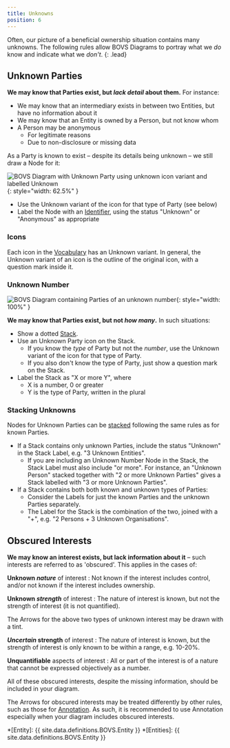 ```yaml
---
title: Unknowns
position: 6
---
```


Often, our picture of a beneficial ownership situation contains many unknowns. The following rules allow BOVS Diagrams to portray what we *do* know and indicate what we *don't*.
{: .lead}


## Unknown Parties

**We may know that Parties exist, but *lack detail* about them.** For instance:

* We may know that an intermediary exists in between two Entities, but have no information about it
* We may know that an Entity is owned by a Person, but not know whom
* A Person may be anonymous
  * For legitimate reasons
  * Due to non-disclosure or missing data

As a Party is known to exist – despite its details being unknown – we still draw a Node for it:

![BOVS Diagram with Unknown Party using unknown icon variant and labelled Unknown](/visualisation/diagrams/bovs-core-unknowns.png){: style="width: 62.5%" }

* Use the Unknown variant of the icon for that type of Party (see below)
* Label the Node with an [Identifier](/visualisation/core/parties-nodes), using the status "Unknown" or "Anonymous" as appropriate

### Icons

Each icon in the [Vocabulary](/visualisation/core/vocabulary) has an Unknown variant. In general, the Unknown variant of an icon is the outline of the original icon, with a question mark inside it.

### Unknown Number

![BOVS Diagram containing Parties of an unknown number](/visualisation/diagrams/bovs-core-unknowns-number.png){: style="width: 100%" }

**We may know that Parties exist, but not *how many*.** In such situations:

* Show a dotted [Stack](/visualisation/core/stacks).
* Use an Unknown Party icon on the Stack.
  * If you know the *type* of Party but not the *number*, use the Unknown variant of the icon for that type of Party.
  * If you also don't know the type of Party, just show a question mark on the Stack.
* Label the Stack as "X or more Y", where
  * X is a number, 0 or greater
  * Y is the type of Party, written in the plural

### Stacking Unknowns

Nodes for Unknown Parties can be [stacked](/visualisation/core/stacks) following the same rules as for known Parties.

* If a Stack contains only unknown Parties, include the status "Unknown" in the Stack Label, e.g. "3 Unknown Entities".
  * If you are including an Unknown Number Node in the Stack, the Stack Label must also include "or more". For instance, an "Unknown Person" stacked together with "2 or more Unknown Parties" gives a Stack labelled with "3 or more Unknown Parties".
* If a Stack contains both both known and unknown types of Parties:
  * Consider the Labels for just the known Parties and the unknown Parties separately.
  * The Label for the Stack is the combination of the two, joined with a "+", e.g. "2 Persons + 3 Unknown Organisations".


## Obscured Interests

**We may know an interest exists, but lack information about it** – such interests are referred to as 'obscured'. This applies in the cases of:

**Unknown *nature*** of interest
: Not known if the interest includes control, and/or not known if the interest includes ownership.

**Unknown *strength*** of interest
: The nature of interest is known, but not the strength of interest (it is not quantified).

The Arrows for the above two types of unknown interest may be drawn with a tint.

***Uncertain* strength** of interest
: The nature of interest is known, but the strength of interest is only known to be within a range, e.g. 10-20%.

**Unquantifiable** aspects of interest
: All or part of the interest is of a nature that cannot be expressed objectively as a number.

All of these obscured interests, despite the missing information, should be included in your diagram.

The Arrows for obscured interests may be treated differently by other rules, such as those for [Annotation](/visualisation/optional/annotation). As such, it is recommended to use Annotation especially when your diagram includes obscured interests.


*[Entity]: {{ site.data.definitions.BOVS.Entity }}
*[Entities]: {{ site.data.definitions.BOVS.Entity }}